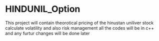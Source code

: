 # HINDUNIL_Option
This project will contain theorotical pricing of the hinustan uniliver stock calculate volatility and also risk management
all the codes will be in c++ and any furtur changes will be done later
